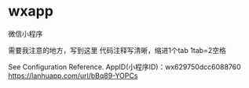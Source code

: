 # wxapp
微信小程序

需要我注意的地方，写到这里
代码注释写清晰，缩进1个tab  1tab=2空格

See Configuration Reference. AppID(小程序ID)：wx629750dcc6088760 https://lanhuapp.com/url/bBq89-YOPCs
